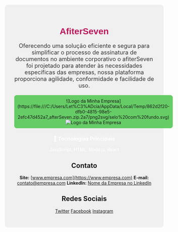 <!-- Início do README.md do GitHub -->

<div style="text-align: center; padding: 30px; background-color: #f0f0f0; border-radius: 10px;">
<h1 style="color: #be185d; font-family: 'Arial', sans-serif;">AfiterSeven </h1>
<p style="font-size: 18px; color: #333;"> Oferecendo uma solução eficiente e segura para simplificar o processo de assinatura de documentos no ambiente corporativo o afiterSeven foi projetado para atender às necessidades específicas das empresas, nossa plataforma proporciona agilidade, conformidade e facilidade de uso.</p>

<div style="display: flex; justify-content: space-around; margin-top: 20px;">
   <div style="flex: 1; padding: 10px; background-color: #66cc66; border-radius: 8px; text-align: center;">
     ![Logo da Minha Empresa](https://file:///C:/Users/Let%C3%ADcia/AppData/Local/Temp/862d2f20-dfb0-4815-98e5-2efc47d452a7_afterSeven.zip.2a7/png2svg/selo%20com%20fundo.svg)
     <img src="" alt="Logo da Minha Empresa">
   </div>
</div>

<h3 style="color: #ffff;">🚀 Tecnologias Principais </h3>
<p style="color: #fff;">JavaScript, HTML, Node.js, React</p>
 
## Contato
**Site:** [www.empresa.com](https://www.empresa.com)
**E-mail:** contato@empresa.com
**LinkedIn:** [Nome da Empresa no LinkedIn](https://www.linkedin.com/company/nome-da-empresa)

 ## Redes Sociais
  [Twitter](https://twitter.com/nome-da-empresa)
  [Facebook](https://www.facebook.com/nome-da-empresa)
  [Instagram](https://www.instagram.com/nome-da-empresa)
  






